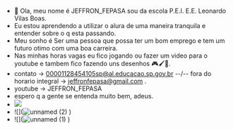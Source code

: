 - 👋 Ola, meu nome é JEFFRON_FEPASA
sou da escola P.E.I. E.E. Leonardo Vilas Boas.
- Eu estou aprendendo a utilizar o alura de uma maneira tranquila e entender sobre o q esta passando.
- Meu sonho é Ser uma pessoa que possa ter um bom emprego e tem um futuro otimo com uma boa carreira.
- Nas minhas horas vagas eu fico jogando ou fazer um video para o youtube e tambem fico fazendo uns desenhos 🎮🖌️🎥.
- contato -> 00001128454105sp@al.educacao.sp.gov.br --\/-- fora do horario integral -> jeffronfepasa@gmail.com .
- youtube -> JEFFRON_FEPASA
- espero q a gente se entenda muito bem, adeus.
- ![](https://tenor.com/pt-BR/view/turn-looking-around-cute-enter-stare-gif-13615320)
- ![](![unnamed (2)](https://github.com/user-attachments/assets/93ec5a5f-c39a-4ae4-82f6-7fafabf3bd12)
)
- ![](![unnamed (1)](https://github.com/user-attachments/assets/8398295c-17bd-4b24-afe7-cbe01c970e3c)
)
